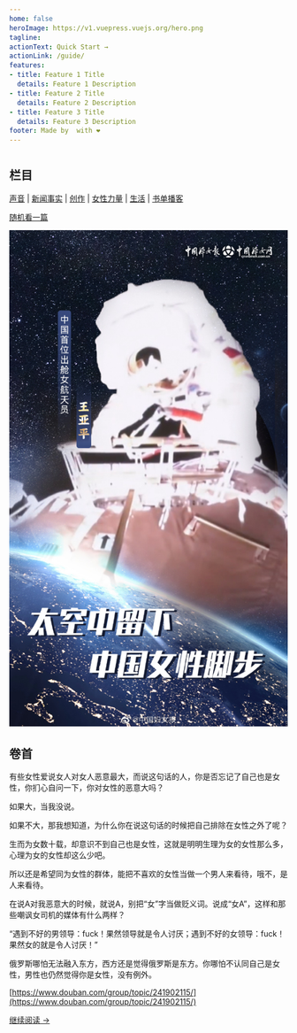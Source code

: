 ```yaml
---
home: false
heroImage: https://v1.vuepress.vuejs.org/hero.png
tagline: 
actionText: Quick Start →
actionLink: /guide/
features:
- title: Feature 1 Title
  details: Feature 1 Description
- title: Feature 2 Title
  details: Feature 2 Description
- title: Feature 3 Title
  details: Feature 3 Description
footer: Made by  with ❤️
---
```


<h1 style="display: none">主页</h1>

#

## 栏目

[声音](/voice) | [新闻事实](/thefact) | [创作](/works) | [女性力量](/power) | [生活](/lifestyle) | [书单播客](/booklist)

<p><a id="random-article" href="#" onclick="(function () { window.location.href = '/voice/' + ('000' + Math.ceil(Math.random() * 17)).slice(-4) + '.html' })()">随机看一篇</a></p>

![](./power/woman_in_space.jpg)


## 卷首

有些女性爱说女人对女人恶意最大，而说这句话的人，你是否忘记了自己也是女性，你扪心自问一下，你对女性的恶意大吗？

如果大，当我没说。

如果不大，那我想知道，为什么你在说这句话的时候把自己排除在女性之外了呢？

生而为女数十载，却意识不到自己也是女性，这就是明明生理为女的女性那么多，心理为女的女性却这么少吧。

所以还是希望同为女性的群体，能把不喜欢的女性当做一个男人来看待，哦不，是人来看待。

在说A对我恶意大的时候，就说A，别把“女”字当做贬义词。说成“女A”，这样和那些嘲讽女司机的媒体有什么两样？

“遇到不好的男领导：fuck！果然领导就是令人讨厌；遇到不好的女领导：fuck！果然女的就是令人讨厌！”

俄罗斯哪怕无法融入东方，西方还是觉得俄罗斯是东方。你哪怕不认同自己是女性，男性也仍然觉得你是女性，没有例外。

[https://www.douban.com/group/topic/241902115/](https://www.douban.com/group/topic/241902115/)

[继续阅读 ->](/voice)

